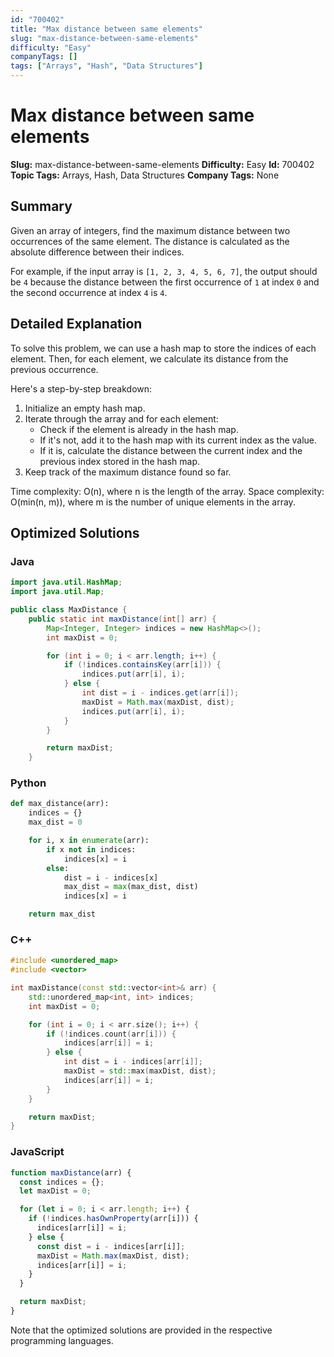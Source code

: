 ```yaml
---
id: "700402"
title: "Max distance between same elements"
slug: "max-distance-between-same-elements"
difficulty: "Easy"
companyTags: []
tags: ["Arrays", "Hash", "Data Structures"]
---
```


**Max distance between same elements**
==============================

**Slug:** max-distance-between-same-elements
**Difficulty:** Easy
**Id:** 700402
**Topic Tags:** Arrays, Hash, Data Structures
**Company Tags:** None

## Summary
Given an array of integers, find the maximum distance between two occurrences of the same element. The distance is calculated as the absolute difference between their indices.

For example, if the input array is `[1, 2, 3, 4, 5, 6, 7]`, the output should be `4` because the distance between the first occurrence of `1` at index `0` and the second occurrence at index `4` is `4`.

## Detailed Explanation
To solve this problem, we can use a hash map to store the indices of each element. Then, for each element, we calculate its distance from the previous occurrence.

Here's a step-by-step breakdown:

1. Initialize an empty hash map.
2. Iterate through the array and for each element:
   - Check if the element is already in the hash map.
   - If it's not, add it to the hash map with its current index as the value.
   - If it is, calculate the distance between the current index and the previous index stored in the hash map.
3. Keep track of the maximum distance found so far.

Time complexity: O(n), where n is the length of the array.
Space complexity: O(min(n, m)), where m is the number of unique elements in the array.

## Optimized Solutions
### Java
```java
import java.util.HashMap;
import java.util.Map;

public class MaxDistance {
    public static int maxDistance(int[] arr) {
        Map<Integer, Integer> indices = new HashMap<>();
        int maxDist = 0;

        for (int i = 0; i < arr.length; i++) {
            if (!indices.containsKey(arr[i])) {
                indices.put(arr[i], i);
            } else {
                int dist = i - indices.get(arr[i]);
                maxDist = Math.max(maxDist, dist);
                indices.put(arr[i], i);
            }
        }

        return maxDist;
    }
```

### Python
```python
def max_distance(arr):
    indices = {}
    max_dist = 0

    for i, x in enumerate(arr):
        if x not in indices:
            indices[x] = i
        else:
            dist = i - indices[x]
            max_dist = max(max_dist, dist)
            indices[x] = i

    return max_dist
```

### C++
```cpp
#include <unordered_map>
#include <vector>

int maxDistance(const std::vector<int>& arr) {
    std::unordered_map<int, int> indices;
    int maxDist = 0;

    for (int i = 0; i < arr.size(); i++) {
        if (!indices.count(arr[i])) {
            indices[arr[i]] = i;
        } else {
            int dist = i - indices[arr[i]];
            maxDist = std::max(maxDist, dist);
            indices[arr[i]] = i;
        }
    }

    return maxDist;
}
```

### JavaScript
```javascript
function maxDistance(arr) {
  const indices = {};
  let maxDist = 0;

  for (let i = 0; i < arr.length; i++) {
    if (!indices.hasOwnProperty(arr[i])) {
      indices[arr[i]] = i;
    } else {
      const dist = i - indices[arr[i]];
      maxDist = Math.max(maxDist, dist);
      indices[arr[i]] = i;
    }
  }

  return maxDist;
}
```

Note that the optimized solutions are provided in the respective programming languages.